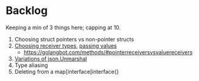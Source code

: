 # Backlog
Keeping a min of 3 things here; capping at 10.

1. Choosing struct pointers vs non-pointer structs
1. [Choosing receiver types](https://github.com/golang/go/wiki/CodeReviewComments#receiver-type), [passing values](https://github.com/golang/go/wiki/CodeReviewComments#pass-values)
   - https://golangbot.com/methods/#pointerreceiversvsvaluereceivers
1. [Variations of json.Unmarshal](https://dave.cheney.net/2020/05/16/fatihs-question)
1. Type aliasing
1. Deleting from a map[interface]interface{}
